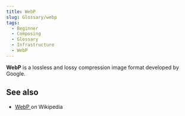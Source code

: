 ```yaml
---
title: WebP
slug: Glossary/webp
tags:
  - Beginner
  - Composing
  - Glossary
  - Infrastructure
  - WebP
---
```

**WebP** is a lossless and lossy compression image format developed by Google.

## See also

- [WebP ](https://en.wikipedia.org/wiki/WebP)on Wikipedia
